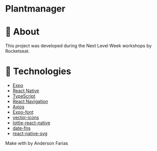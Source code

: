 # Plantmanager

# 📝 About
This project was developed during the Next Level Week workshops by Rocketseat.

# 🚀 Technologies
* [Expo](https://expo.io/)
* [React Native](https://reactnative.dev/)
* [TypeScript](https://www.typescriptlang.org/)
* [React Navigation](https://reactnavigation.org/)
* [Axios](https://github.com/axios/axios)
* [Expo-font](https://docs.expo.io/versions/latest/sdk/font/)
* [vector-icons](https://docs.expo.io/guides/icons/)
* [lottie-react-native](https://docs.expo.io/versions/latest/sdk/lottie/)
* [date-fns](https://date-fns.org/)
* [react-native-svg](https://docs.expo.io/versions/latest/sdk/svg/)

Make with by Anderson Farias
